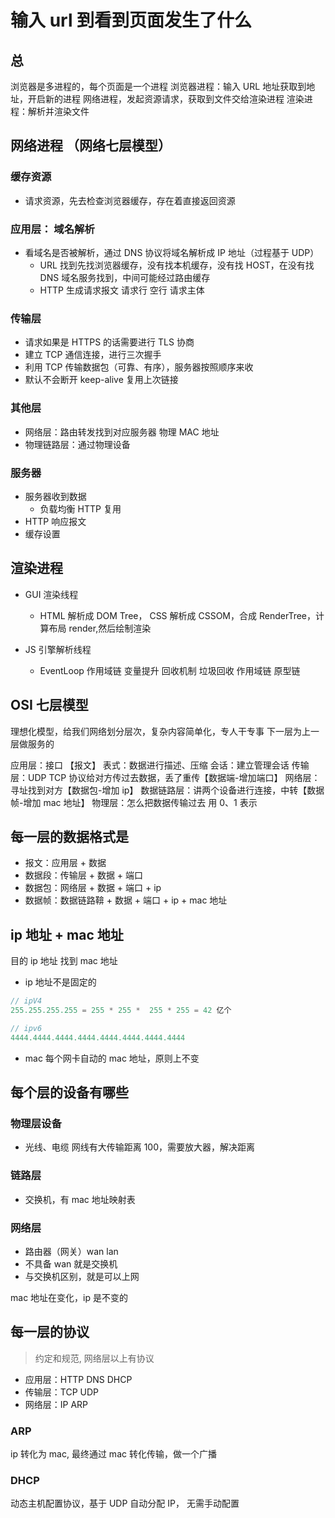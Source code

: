 # 输入 url 到看到页面发生了什么

## 总

浏览器是多进程的，每个页面是一个进程
浏览器进程：输入 URL 地址获取到地址，开启新的进程
网络进程，发起资源请求，获取到文件交给渲染进程
渲染进程：解析并渲染文件

## 网络进程 （网络七层模型）

### 缓存资源

- 请求资源，先去检查浏览器缓存，存在着直接返回资源

### 应用层： 域名解析

- 看域名是否被解析，通过 DNS 协议将域名解析成 IP 地址（过程基于 UDP）
  - URL 找到先找浏览器缓存，没有找本机缓存，没有找 HOST，在没有找 DNS 域名服务找到，中间可能经过路由缓存
  - HTTP 生成请求报文 请求行 空行 请求主体

### 传输层

- 请求如果是 HTTPS 的话需要进行 TLS 协商
- 建立 TCP 通信连接，进行三次握手
- 利用 TCP 传输数据包（可靠、有序），服务器按照顺序来收
- 默认不会断开 keep-alive 复用上次链接

### 其他层

- 网络层：路由转发找到对应服务器 物理 MAC 地址
- 物理链路层：通过物理设备

### 服务器

- 服务器收到数据
  - 负载均衡 HTTP 复用
- HTTP 响应报文
- 缓存设置

## 渲染进程

- GUI 渲染线程

  - HTML 解析成 DOM Tree， CSS 解析成 CSSOM，合成 RenderTree，计算布局 render,然后绘制渲染

- JS 引擎解析线程
  - EventLoop 作用域链 变量提升 回收机制 垃圾回收 作用域链 原型链

## OSI 七层模型

理想化模型，给我们网络划分层次，复杂内容简单化，专人干专事
下一层为上一层做服务的

应用层：接口 【报文】
表式：数据进行描述、压缩
会话：建立管理会话
传输层：UDP TCP 协议给对方传过去数据，丢了重传【数据端-增加端口】
网络层：寻址找到对方【数据包-增加 ip】
数据链路层：讲两个设备进行连接，中转【数据帧-增加 mac 地址】
物理层：怎么把数据传输过去 用 0、1 表示

## 每一层的数据格式是

- 报文：应用层 + 数据
- 数据段：传输层 + 数据 + 端口
- 数据包：网络层 + 数据 + 端口 + ip
- 数据帧：数据链路鞥 + 数据 + 端口 + ip + mac 地址

## ip 地址 + mac 地址

目的 ip 地址 找到 mac 地址

- ip 地址不是固定的

```js
// ipV4
255.255.255.255 = 255 * 255 *  255 * 255 = 42 亿个

// ipv6
4444.4444.4444.4444.4444.4444.4444.4444
```

- mac 每个网卡自动的 mac 地址，原则上不变

## 每个层的设备有哪些

### 物理层设备

- 光线、电缆
  网线有大传输距离 100，需要放大器，解决距离

### 链路层

- 交换机，有 mac 地址映射表

### 网络层

- 路由器（网关）wan lan
- 不具备 wan 就是交换机
- 与交换机区别，就是可以上网

mac 地址在变化，ip 是不变的

## 每一层的协议

> 约定和规范, 网络层以上有协议

- 应用层：HTTP DNS DHCP
- 传输层：TCP UDP
- 网络层：IP ARP

### ARP

ip 转化为 mac, 最终通过 mac 转化传输，做一个广播

### DHCP

动态主机配置协议，基于 UDP
自动分配 IP， 无需手动配置
